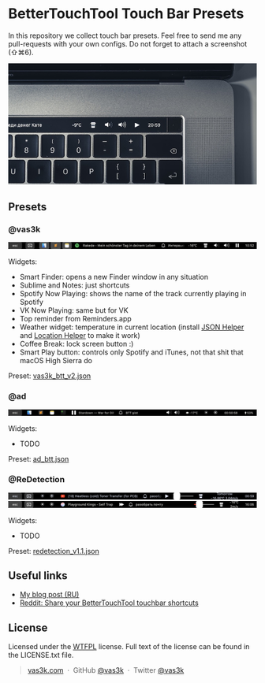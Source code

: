 # BetterTouchTool Touch Bar Presets

In this repository we collect touch bar presets. Feel free to send me any pull-requests with your own configs. Do not forget to attach a screenshot (⇧⌘6).

![Screenshot](static/logo.jpg?raw=true)



## Presets


### @vas3k

![Screenshot](vas3k/screenshot.png?raw=true)

Widgets:
- Smart Finder: opens a new Finder window in any situation
- Sublime and Notes: just shortcuts
- Spotify Now Playing: shows the name of the track currently playing in Spotify
- VK Now Playing: same but for VK
- Top reminder from Reminders.app
- Weather widget: temperature in current location (install [JSON Helper](https://itunes.apple.com/ru/app/json-helper-for-applescript/id453114608?l=en&mt=12) and [Location Helper](https://itunes.apple.com/ru/app/location-helper-for-applescript/id488536386?mt=12) to make it work)
- Coffee Break: lock screen button :)
- Smart Play button: controls only Spotify and iTunes, not that shit that macOS High Sierra do

Preset: [vas3k_btt_v2.json](vas3k/vas3k_btt_v2.json)


### @ad

![Screenshot](ad/screenshot.png?raw=true)

Widgets:
- TODO

Preset: [ad_btt.json](ad/ad_btt.json)


### @ReDetection

![Screenshot 1](redetection/screenshot1.png?raw=true)
![Screenshot 1](redetection/screenshot2.png?raw=true)

Widgets:
- TODO

Preset: [redetection_v1.1.json](redetection/redetection_v1.1.json)



## Useful links

* [My blog post (RU)](http://vas3k.ru/blog/touchbar/)
* [Reddit: Share your BetterTouchTool touchbar shortcuts](https://www.reddit.com/r/apple/comments/6wdfvo/share_your_bettertouchtool_touchbar_shortcuts/)


## License

Licensed under the [WTFPL](http://www.wtfpl.net/) license.
Full text of the license can be found in the LICENSE.txt file.

> [vas3k.com](http://vas3k.com) &nbsp;&middot;&nbsp;
> GitHub [@vas3k](https://github.com/vas3k) &nbsp;&middot;&nbsp;
> Twitter [@vas3k](https://twitter.com/vas3k)